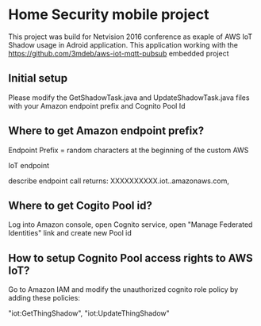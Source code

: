 # Home Security mobile project 
This project was build for Netvision 2016 conference as exaple of AWS IoT Shadow usage in Adroid application. This application working with the https://github.com/3mdeb/aws-iot-mqtt-pubsub embedded project

## Initial setup
Please modify the GetShadowTask.java and UpdateShadowTask.java files with your Amazon endpoint prefix
and Cognito Pool Id

## Where to get Amazon endpoint prefix?
Endpoint Prefix = random characters at the beginning of the custom AWS

IoT endpoint

describe endpoint call returns: XXXXXXXXXX.iot.<region>.amazonaws.com,

## Where to get Cogito Pool id?
Log into Amazon console, open Cognito service, open "Manage Federated Identities" link and create new Pool id

## How to setup Cognito Pool access rights to AWS IoT?
Go to Amazon IAM and modify the unauthorized cognito role policy by adding these policies:

  "iot:GetThingShadow",
  "iot:UpdateThingShadow"

